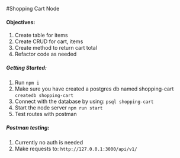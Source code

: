 #Shopping Cart Node

#### Objectives:
1) Create table for items
2) Create CRUD for cart, items
3) Create method to return cart total
4) Refactor code as needed

##### Getting Started:
1) Run `npm i`
2) Make sure you have created a postgres db named shopping-cart
`createdb shopping-cart`
3) Connect with the database by using: `psql shopping-cart`
4) Start the node server `npm run start`
5) Test routes with postman

##### Postman testing:
1) Currently no auth is needed
2) Make requests to: `http://127.0.0.1:3000/api/v1/`
